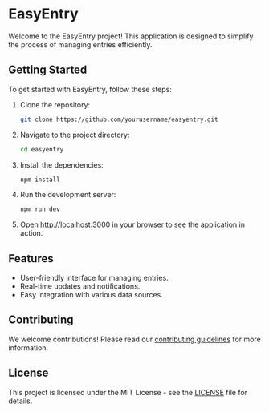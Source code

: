# EasyEntry

Welcome to the EasyEntry project! This application is designed to simplify the process of managing entries efficiently.

## Getting Started

To get started with EasyEntry, follow these steps:

1. Clone the repository:
   ```bash
   git clone https://github.com/yourusername/easyentry.git
   ```

2. Navigate to the project directory:
   ```bash
   cd easyentry
   ```

3. Install the dependencies:
   ```bash
   npm install
   ```

4. Run the development server:
   ```bash
   npm run dev
   ```

5. Open [http://localhost:3000](http://localhost:3000) in your browser to see the application in action.

## Features

- User-friendly interface for managing entries.
- Real-time updates and notifications.
- Easy integration with various data sources.

## Contributing

We welcome contributions! Please read our [contributing guidelines](CONTRIBUTING.md) for more information.

## License

This project is licensed under the MIT License - see the [LICENSE](LICENSE) file for details.